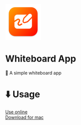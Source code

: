 ![Icon](https://github.com/ItsFoxDev/WhiteboardApp/raw/main/img/icon-small.png)
# Whiteboard App
🎨 A simple whiteboard app

# ⬇️ Usage
[Use online](https://itsfoxdev.github.io/whiteboardapp)
<br>
[Download for mac](https://github.com/ItsFoxDev/WhiteboardApp/raw/main/appfiles/Whiteboard.zip)
